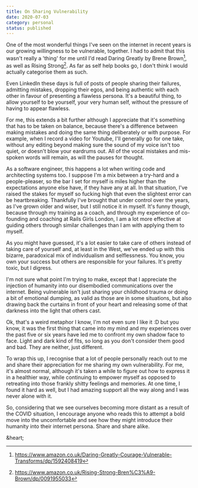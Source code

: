 ```yaml
---
title: On Sharing Vulnerability
date: 2020-07-03
category: personal
status: published
---
```


One of the most wonderful things I've seen on the internet in recent years is our growing willingness to be vulnerable, together. I had to admit that this wasn't really a 'thing' for me until I'd read Daring Greatly by Brene Brown[^1], as well as Rising Strong[^2]. As far as self help books go, I don't think I would actually categorise them as such.

Even LinkedIn these days is full of posts of people sharing their failures, admitting mistakes, dropping their egos, and being authentic with each other in favour of presenting a flawless persona. It's a beautiful thing, to allow yourself to be yourself, your very human self, without the pressure of having to appear flawless.

For me, this extends a bit further although I appreciate that it's something that has to be taken on balance, because there's a difference between making mistakes and doing the same thing deliberately or with purpose. For example, when I record a video for Youtube, I'll generally go for one take, without any editing beyond making sure the sound of my voice isn't too quiet, or  doesn't blow your eardrums out. All of the vocal mistakes and mis-spoken words will remain, as will the pauses for thought.

As a software engineer, this happens a lot when writing code and architecting systems too. I suppose I'm a mix between a try-hard and a people-pleaser, so the bar I set for myself is miles higher than the expectations anyone else have, if they have any at all. In that situation, I've raised the stakes for myself so fucking high that even the slightest error can be heartbreaking. Thankfully I've brought that under control over the years, as I've grown older and wiser, but I still notice it in myself. It's funny though, because through my training as a coach, and through my experience of co-founding and coaching at Rails Girls London, I am a lot more effective at guiding others through similar challenges than I am with applying them to myself.

As you might have guessed, it's a lot easier to take care of others instead of taking care of yourself and, at least in the West, we've ended up with this bizarre, paradoxical mix of individualism and selflessness. You know, you own your success but others are responsible for your failures. It's pretty toxic, but I digress.

I'm not sure what point I'm trying to make, except that I appreciate the injection of humanity into our disembodied communications over the internet. Being vulnerable isn't just sharing your childhood trauma or doing a bit of emotional dumping, as valid as those are in some situations, but also drawing back the curtains in front of your heart and releasing some of that darkness into the light that others cast.

Ok, that's a weird metaphor I know, I'm not even sure I like it :D but you know, it was the first thing that came into my mind and my experiences over the past five or six years have led me to confront my own shadow face to face. Light and dark kind of fits, so long as you don't consider them good and bad. They are neither, just different.

To wrap this up, I recognise that a lot of people personally reach out to me and share their appreciation for me sharing my own vulnerability. For me, it's almost normal, although it's taken a while to figure out how to express it in a healthier way, while continuing to empower myself as opposed to retreating into those frankly shitty feelings and memories. At one time, I found it hard as well, but I had amazing support all the way along and I was never alone with it.

So, considering that we see ourselves becoming more distant as a result of the COVID situation, I encourage anyone who reads this to attempt a bold move into the uncomfortable and see how they might introduce their humanity into their internet persona. Share and share alike.

&heart;

[^1]: <https://www.amazon.co.uk/Daring-Greatly-Courage-Vulnerable-Transforms/dp/1592408419>
[^2]: <https://www.amazon.co.uk/Rising-Strong-Bren%C3%A9-Brown/dp/0091955033>